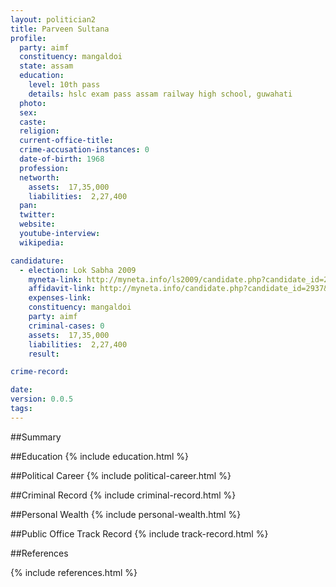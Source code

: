 ```yaml
---
layout: politician2
title: Parveen Sultana
profile: 
  party: aimf
  constituency: mangaldoi
  state: assam
  education: 
    level: 10th pass
    details: hslc exam pass assam railway high school, guwahati
  photo: 
  sex: 
  caste: 
  religion: 
  current-office-title: 
  crime-accusation-instances: 0
  date-of-birth: 1968
  profession: 
  networth: 
    assets:  17,35,000
    liabilities:  2,27,400
  pan: 
  twitter: 
  website: 
  youtube-interview: 
  wikipedia: 

candidature: 
  - election: Lok Sabha 2009
    myneta-link: http://myneta.info/ls2009/candidate.php?candidate_id=2937
    affidavit-link: http://myneta.info/candidate.php?candidate_id=2937&scan=original
    expenses-link: 
    constituency: mangaldoi 
    party: aimf
    criminal-cases: 0
    assets:  17,35,000
    liabilities:  2,27,400
    result:  

crime-record: 

date: 
version: 0.0.5
tags: 
---
```

##Summary


##Education
{% include education.html %}


##Political Career
{% include political-career.html %}


##Criminal Record
{% include criminal-record.html %}


##Personal Wealth
{% include personal-wealth.html %}


##Public Office Track Record
{% include track-record.html %}


##References


{% include references.html %}